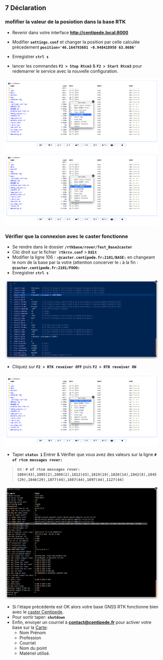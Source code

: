 ## 7 Déclaration

### mofifier la valeur de la posiotion dans la base RTK

* Revenir dans votre interface **http://centipede.local:8000**

* Modifier **```settings.conf```** et changer la position par celle calculée précedement **```position='46.164793681 -0.948418958 63.0686'```**

* Enregistrer **```ctrl s```** 

* lancer les commandes **```F2 > Stop Rtcm3```** & **```F2 > Start Rtcm3```** pour redemarrer le service avec la nouvelle configuration.

![cmd_rtcm3](./images/param/cmd_stop_rtcm.png)
![cmd_rtcm3](./images/param/cmd_start_rtcm.png)

### Vérifier que la connexion avec le caster fonctionne

* Se rendre dans le dossier **```/rtkbase/rover/Test_Base2caster```**
* Clic droit sur le fichier `**```rtkrcv.conf```** > **```Edit```**
* Modifier la ligne 106 : **```:@caster.centipede.fr:2101/BASE:```** en changeant le nom de la base par la votre (attention concerver le **:** à la fin : **```@caster.centipede.fr:2101/FOOO:```**
* Enregistrer **```ctrl s```**

![cmd_rtcm3conf](./images/param/cmd_rtkrcvconf.png)

* Cliquez sur **```F2 > RTK reveiver OFF```** puis **```F2 > RTK reveiver ON```**

![cmd_rtcm3](./images/param/cmd_rtkrcv1.png)

* Taper **```status 1```** Entrer & Vérifier que vous avez des valeurs sur la ligne **```# of rtcm messages rover: ```**

> ex : **```# of rtcm messages rover: 1004(43),1005(2),1006(2),1012(43),1019(19),1020(14),1042(8),1045(29),1046(29),1077(44),1087(44),1097(44),1127(44)```**

![cmd_rtcm3](./images/param/cmd_rtkrcv2.png) 

* Si l'étape précédente est OK alors votre base GNSS RTK fonctionne bien avec le [caster Centipede](http://caster.centipede.fr:2101).
* Pour sortir taper: **```shutdown```** 
* Enfin, envoyer un courriel à **contact@centipede.fr** pour activer votre base sur la [Carte](https://centipede.fr):
    * Nom Prénom
    * Profession
    * Courriel
    * Nom du point
    * Matériel utilisé.
